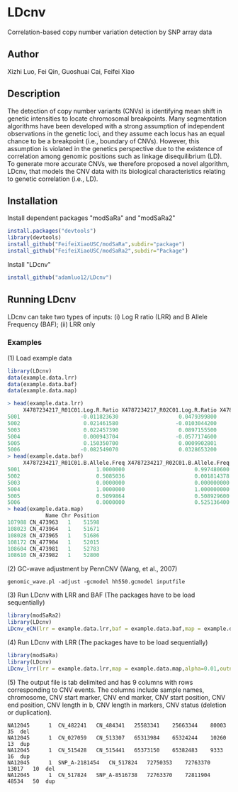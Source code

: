 # LDcnv
Correlation-based copy number variation detection by SNP array data


## Author
Xizhi Luo, Fei Qin, Guoshuai Cai, Feifei Xiao

## Description
The detection of copy number variants (CNVs) is identifying mean shift in genetic intensities to locate chromosomal breakpoints. Many segmentation algorithms have been developed with a strong assumption of independent observations in the genetic loci, and they assume each locus has an equal chance to be a breakpoint (i.e., boundary of CNVs). However, this assumption is violated in the genetics perspective due to the existence of correlation among genomic positions such as linkage disequilibrium (LD). To generate more accurate CNVs, we therefore proposed a novel algorithm, LDcnv, that models the CNV data with its biological characteristics relating to genetic correlation (i.e., LD). 

## Installation
Install dependent packages "modSaRa" and "modSaRa2"
```r
install.packages("devtools")
library(devtools)
install_github("FeifeiXiaoUSC/modSaRa",subdir="package")
install_github("FeifeiXiaoUSC/modSaRa2",subdir="Package")
```
Install "LDcnv"
```r
install_github("adamluo12/LDcnv")
```
## Running LDcnv
LDcnv can take two types of inputs: (i) Log R ratio (LRR) and B Allele Frequency (BAF); (ii) LRR only
### Examples
(1) Load example data
```r
library(LDcnv)
data(example.data.lrr)
data(example.data.baf)
data(example.data.map)
```
```r
> head(example.data.lrr)
     X4787234217_R01C01.Log.R.Ratio X4787234217_R02C01.Log.R.Ratio X4787234217_R04C01.Log.R.Ratio
5001                   -0.011823630                   0.0479399800                    0.009759435
5002                    0.021461580                  -0.0103044200                    0.031431820
5003                    0.022457390                   0.0897155500                    0.110280500
5004                    0.000943704                  -0.0577174600                   -0.095047650
5005                    0.150350700                   0.0009902801                   -0.051548820
5006                   -0.082549070                   0.0328653200                   -0.041928530
> head(example.data.baf)
     X4787234217_R01C01.B.Allele.Freq X4787234217_R02C01.B.Allele.Freq X4787234217_R04C01.B.Allele.Freq
5001                        1.0000000                      0.997480600                        0.9986784
5002                        0.5085036                      0.001814378                        0.0000000
5003                        0.0000000                      0.000000000                        0.0000000
5004                        1.0000000                      1.000000000                        1.0000000
5005                        0.5099864                      0.508929600                        1.0000000
5006                        0.0000000                      0.525136400                        0.0000000
> head(example.data.map)
            Name Chr Position
107988 CN_473963   1    51598
108023 CN_473964   1    51671
108028 CN_473965   1    51686
108172 CN_477984   1    52015
108604 CN_473981   1    52783
108610 CN_473982   1    52800
```
(2) GC-wave adjustment by PennCNV (Wang, et al., 2007)
```
genomic_wave.pl -adjust -gcmodel hh550.gcmodel inputfile
```

(3) Run LDcnv with LRR and BAF (The packages have to be load sequentially)
```r
library(modSaRa2)
library(LDcnv)
LDcnv_eCN(lrr = example.data.lrr,baf = example.data.baf,map = example.data.map,outname="out")
```
(4) Run LDcnv with LRR (The packages have to be load sequentially)
```r
library(modSaRa) 
library(LDcnv)
LDcnv_lrr(lrr = example.data.lrr,map = example.data.map,alpha=0.01,outname="out1")
```
(5) The output file is tab delimited and has 9 columns with rows corresponding to CNV events. The columns include sample names, chromosome, CNV start marker, CNV end marker, CNV start position, CNV end position, CNV length in b, CNV length in markers, CNV status (deletion or duplication).
```
NA12045	     1	CN_482241	CN_484341	25583341	25663344	80003	35	del
NA12045	     1	CN_027059	CN_513307	65313984	65324244	10260	13	dup
NA12045	     1	CN_515428	CN_515441	65373150	65382483	9333	16	dup
NA12045	     1	SNP_A-2181454	CN_517824	72750353	72763370	13017	10	del
NA12045	     1	CN_517824	SNP_A-8516738	72763370	72811904	48534	50	dup
```

